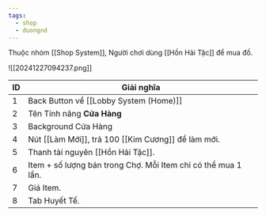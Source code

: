```yaml
---
tags:
  - shop
  - duongnd
---
```

Thuộc nhóm [[Shop System]], Người chơi dùng [[Hồn Hải Tặc]] để mua đồ.

![[20241227094237.png]]

| ID  | Giải nghĩa                                                    |
| --- | ------------------------------------------------------------- |
| 1   | Back Button về [[Lobby System (Home)]]                        |
| 2   | Tên Tính năng **Cửa Hàng**                                    |
| 3   | Background Cửa Hàng                                           |
| 4   | Nút [[Làm Mới]], trả 100 [[Kim Cương]] để làm mới.            |
| 5   | Thanh tài nguyên [[Hồn Hải Tặc]].                             |
| 6   | Item + số lượng bán trong Chợ. Mỗi Item chỉ có thể mua 1 lần. |
| 7   | Giá Item.                                                     |
| 8   | Tab Huyết Tế.                                                 |

